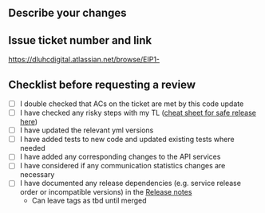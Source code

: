 ## Describe your changes

## Issue ticket number and link

https://dluhcdigital.atlassian.net/browse/EIP1-

## Checklist before requesting a review

- [ ] I double checked that ACs on the ticket are met by this code update
- [ ] I have checked any risky steps with my TL ([cheat sheet for safe release here](https://softwiretech.atlassian.net/wiki/spaces/EIP/pages/20960542739/Safe+Release+Cheat+Sheet))
- [ ] I have updated the relevant yml versions
- [ ] I have added tests to new code and updated existing tests where needed
- [ ] I have added any corresponding changes to the API services
- [ ] I have considered if any communication statistics changes are necessary
- [ ] I have documented any release dependencies (e.g. service release order or incompatible versions) in the [Release notes](https://softwiretech.atlassian.net/wiki/spaces/EIP/pages/21254340716/Release+-+EROP+Version+-+Date+TBC)
    - Can leave tags as tbd until merged
